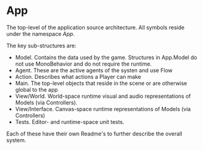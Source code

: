 # App

The top-level of the application source architecture. All symbols reside under the namespace *App*.

The key sub-structures are:

* Model. Contains the data used by the game. Structures in App.Model do not use MonoBehavior and do not require the runtime.
* Agent. These are the active agents of the systen and use Flow
* Action. Describes what actions a Player can make
* Main. The top-level objects that reside in the scene or are otherwise global to the app
* View/World. World-space runtime visual and audio representations of Models (via Controllers).
* View/Interface. Canvas-space runtime representations of Models (via Controllers)
* Tests. Editor- and runtime-space unit tests.

Each of these have their own Readme's to further describe the overall system.
